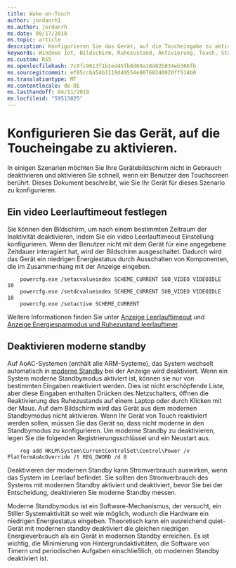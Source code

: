 ```yaml
---
title: Wake-on-Touch
author: jordanrh1
ms.author: jordanrh
ms.date: 09/17/2018
ms.topic: article
description: Konfigurieren Sie das Gerät, auf die Toucheingabe zu aktivieren.
keywords: Windows Iot, Bildschirm, Ruhezustand, Aktivierung, Touch, Standby, power
ms.custom: RS5
ms.openlocfilehash: 7c0fc9613f1b1ed45fb8d69a18d82b034eb366fb
ms.sourcegitcommit: ef85ccba54b1118d49554e88768240020ff514b0
ms.translationtype: MT
ms.contentlocale: de-DE
ms.lasthandoff: 04/11/2019
ms.locfileid: "59513025"
---
```

# <a name="configure-your-device-to-wake-on-touch"></a>Konfigurieren Sie das Gerät, auf die Toucheingabe zu aktivieren.

In einigen Szenarien möchten Sie Ihre Gerätebildschirm nicht in Gebrauch deaktivieren und aktivieren Sie schnell, wenn ein Benutzer den Touchscreen berührt. Dieses Dokument beschreibt, wie Sie Ihr Gerät für dieses Szenario zu konfigurieren.

## <a name="setting-a-video-idle-timeout"></a>Ein video Leerlauftimeout festlegen

Sie können den Bildschirm, um nach einem bestimmten Zeitraum der Inaktivität deaktivieren, indem Sie ein video Leerlauftimeout Einstellung konfigurieren. Wenn der Benutzer nicht mit dem Gerät für eine angegebene Zeitdauer interagiert hat, wird der Bildschirm ausgeschaltet. Dadurch wird das Gerät ein niedrigen Energiestatus durch Ausschalten von Komponenten, die im Zusammenhang mit der Anzeige eingeben.

```
    powercfg.exe /setacvalueindex SCHEME_CURRENT SUB_VIDEO VIDEOIDLE 10
    powercfg.exe /setdcvalueindex SCHEME_CURRENT SUB_VIDEO VIDEOIDLE 10
    powercfg.exe /setactive SCHEME_CURRENT
```

Weitere Informationen finden Sie unter [Anzeige Leerlauftimeout](/windows-hardware/customize/power-settings/display-settings-display-idle-timeout) und [Anzeige Energiesparmodus und Ruhezustand leerlauftimer](/windows-hardware/design/device-experiences/display--sleep--and-hibernate-idle-timers).

## <a name="disabling-modern-standby"></a>Deaktivieren moderne standby

Auf AoAC-Systemen (enthält alle ARM-Systeme), das System wechselt automatisch in [moderne Standby](/windows-hardware/design/device-experiences/modern-standby) bei der Anzeige wird deaktiviert. Wenn ein System moderne Standbymodus aktiviert ist, können sie nur von bestimmten Eingaben reaktiviert werden. Dies ist nicht erschöpfende Liste, aber diese Eingaben enthalten Drücken des Netzschalters, öffnen die Reaktivierung des Ruhezustands auf einem Laptop oder durch Klicken mit der Maus. Auf dem Bildschirm wird das Gerät aus dem modernen Standbymodus nicht aktivieren. Wenn Ihr Gerät von Touch reaktiviert werden sollen, müssen Sie das Gerät so, dass nicht moderne in den Standbymodus zu konfigurieren. Um moderne Standby zu deaktivieren, legen Sie die folgenden Registrierungsschlüssel und ein Neustart aus.

```
    reg add HKLM\System\CurrentControlSet\Control\Power /v PlatformAoAcOverride /t REG_DWORD /d 0
```
    
Deaktivieren der modernen Standby kann Stromverbrauch auswirken, wenn das System im Leerlauf befindet. Sie sollten den Stromverbrauch des Systems mit modernen Standby aktiviert und deaktiviert, bevor Sie bei der Entscheidung, deaktivieren Sie moderne Standby messen.

Moderne Standbymodus ist ein Software-Mechanismus, der versucht, ein Stiller Systemaktivität so weit wie möglich, wodurch die Hardware ein niedrigen Energiestatus eingeben. Theoretisch kann ein ausreichend quiet-Gerät mit modernen standby deaktiviert die gleichen niedrigen Energieverbrauch als ein Gerät in modernen Standby erreichen. Es ist wichtig, die Minimierung von Hintergrundaktivitäten, die Software von Timern und periodischen Aufgaben einschließlich, ob modernen Standby deaktiviert ist.
